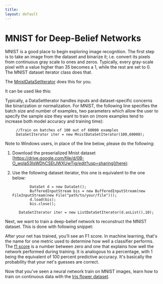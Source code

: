 ```yaml
---
title: 
layout: default
---
```


# MNIST for Deep-Belief Networks

MNIST is a good place to begin exploring image recognition. The first step is to take an image from the dataset and binarize it; i.e. convert its pixels from continuous gray scale to ones and zeros. Typically, every gray-scale pixel with a value higher than 35 becomes a 1, while the rest are set to 0. The MNIST dataset iterator class does that.

The [MnistDataSetIterator](../doc/org/datasets/iterator/impl/MnistDataSetIterator.html) does this for you.

It can be used like this:

<script src="http://gist-it.appspot.com/https://github.com/deeplearning4j/dl4j-0.0.3.3-examples/blob/master/src/main/java/org/deeplearning4j/mnist/full/DBNExample.java?slice=50:59"></script>

Typically, a DataSetIterator handles inputs and dataset-specific concerns like binarization or normalization. For MNIST, the following line specifies the batch size and number of examples, two parameters which allow the user to specify the sample size they want to train on (more examples tend to increase both model accuracy and training time):
         
         //Train on batches of 100 out of 60000 examples
         DataSetIterator iter = new MnistDataSetIterator(100,60000);

Note to Windows users, in place of the line below, please do the following:
1. Download the preserialized Mnist dataset [https://drive.google.com/file/d/0B-O_wola53IsWDhCSEtJWXUwTjg/edit?usp=sharing](here):
2. Use the following dataset iterator, this one is equivalent to the one below:    

               DataSet d = new DataSet();
               BufferedInputStream bis = new BufferedInputStream(new FileInputStream(new File("path/to/your/file")));
               d.load(bis);
               bis.close();

          DataSetIterator iter = new ListDataSetIterator(d.asList(),10);

Next, we want to train a deep-belief network to reconstruct the MNIST dataset. This is done with following snippet:

<script src="http://gist-it.appspot.com/https://github.com/deeplearning4j/dl4j-0.0.3.3-examples/blob/master/src/main/java/org/deeplearning4j/mnist/full/DBNExample.java?slice=37:50"></script>

After your net has trained, you'll see an F1 score. In machine learning, that's the name for one metric used to determine how well a classifier performs. The [f1 score](https://en.wikipedia.org/wiki/F1_score) is a number between zero and one that explains how well the network performed during training. It is analogous to a percentage, with 1 being the equivalent of 100 percent predictive accuracy. It's basically the probability that your net's guesses are correct.

Now that you've seen a neural network train on MNIST images, learn how to train on continuous data with the [Iris flower dataset](../iris-flower-dataset-tutorial.html).
